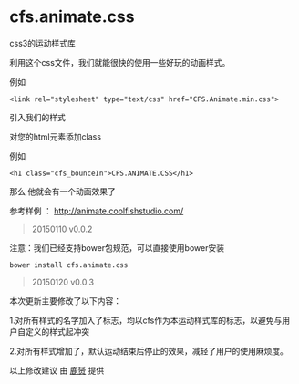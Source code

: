cfs.animate.css
===============

css3的运动样式库

利用这个css文件，我们就能很快的使用一些好玩的动画样式。

例如

```<link rel="stylesheet" type="text/css" href="CFS.Animate.min.css">```

引入我们的样式

对您的html元素添加class

例如

```<h1 class="cfs_bounceIn">CFS.ANIMATE.CSS</h1>```

那么 他就会有一个动画效果了

参考样例 ： http://animate.coolfishstudio.com/

>20150110 v0.0.2

注意：我们已经支持bower包规范，可以直接使用bower安装

```bower install cfs.animate.css```

>20150120 v0.0.3

本次更新主要修改了以下内容：

1.对所有样式的名字加入了标志，均以cfs作为本运动样式库的标志，以避免与用户自定义的样式起冲突

2.对所有样式增加了，默认运动结束后停止的效果，减轻了用户的使用麻烦度。

以上修改建议 由 [鹿赟](https://github.com/kenticny) 提供